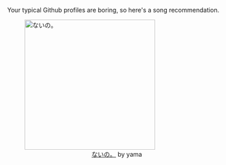 Your typical Github profiles are boring, so here's a song recommendation.
<figure><img width="300" height="300" src="https://i.scdn.co/image/ab67616d0000b2730ceb00274ab3e634c68283c7" alt="ないの。" /><figcaption align="center"><a href="https://open.spotify.com/track/3Q54nMCZWAZnw0sxff9oVh" target="_blank">ないの。</a> by yama</figcaption></figure>
